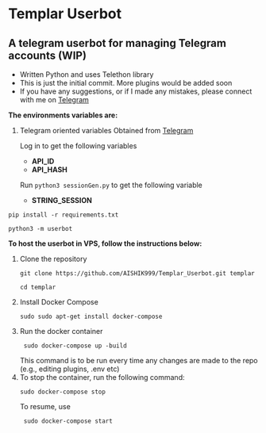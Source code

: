 # Templar Userbot
## A telegram userbot for managing Telegram accounts (WIP)

* Written Python and uses Telethon library
* This is just the initial commit. More plugins would be added soon
* If you have any suggestions, or if I made any mistakes, please connect with me on [Telegram](https://t.me/AISHIK999)

**The environments variables are:**
1. Telegram oriented variables
   Obtained from [Telegram](https://my.telegram.org/apps)

   Log in to get the following variables
    * **API_ID**
    * **API_HASH**
   
   Run `python3 sessionGen.py` to get the following variable

    * **STRING_SESSION**
```
pip install -r requirements.txt
```

```
python3 -m userbot
```

**To host the userbot in VPS, follow the instructions below:**
1. Clone the repository
    ```
    git clone https://github.com/AISHIK999/Templar_Userbot.git templar
   ```
   ```
   cd templar
   ```
2. Install Docker Compose
    ```
    sudo sudo apt-get install docker-compose
    ```
3. Run the docker container
   ```
    sudo docker-compose up -build
   ```
   This command is to be run every time any changes are made to the repo (e.g., editing plugins, .env etc)
4. To stop the container, run the following command:
   ```
   sudo docker-compose stop
   ```
   To resume, use 
   ```
    sudo docker-compose start
   ``` 